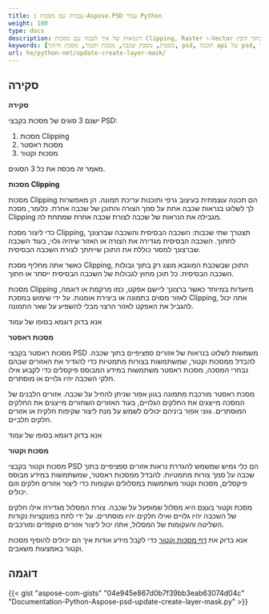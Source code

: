 ```yaml
---
title: עבודה עם מסכות ב-Aspose.PSD עבור Python
weight: 100
type: docs
description: דוגמאות של איך לעבוד עם מסכות Clipping, Raster ו-Vector בתוך קובץ PSD
keywords: [מסכות, מסכת שכבה, מסכת וקטור, מסכת חיתוך, psd, תוכנה api של psd, פייתון, דוגמא לקוד]
url: he/python-net/update-create-layer-mask/
---
```


## **סקירה**

**סקירה**

ישנם 3 סוגים של מסכות בקבצי PSD:
1. מסכות Clipping
2. מסכות ראסטר
3. מסכות וקטור

מאמר זה מכסה את כל 3 הסוגים.

**מסכות Clipping**

מסכות Clipping הם תכונה עוצמתית בעיצוב גרפי ותוכנות עריכת תמונה. הן מאפשרות לך לשלוט בנראות שכבה אחת על סמך הצורה והתוכן של שכבה אחרת. כלומר, מסכת Clipping מגבילה את הנראות של שכבה לצורת שכבה אחרת שמתחת לה.

כדי ליצור מסכת Clipping, תצטרך שתי שכבות: השכבה הבסיסית והשכבה שברצונך לחתוך. השכבה הבסיסית מגדירה את הצורה או האזור שיהיה גלוי, בעוד השכבה שברצונך למסור כוללת את התוכן שייחתך לצורת השכבה הבסיסית.

כאשר אתה מחליף מסכת Clipping, התוכן שבשכבת המוגבא מוצג רק בתוך גבולות השכבה הבסיסית. כל תוכן מחוץ לגבולות של השכבה הבסיסית ייסתר או חתוך.

מסכות Clipping מיועדות במיוחד כאשר ברצונך ליישם אפקט, כמו מרקמת או דוגמה, לאזור מסוים בתמונה או ביצירת אומנות. על ידי שימוש במסכת Clipping, אתה יכול להגביל את האפקט לאזור הרצוי מבלי להשפיע על שאר התמונה.

אנא בדוק דוגמא בסופו של עמוד

**מסכות ראסטר**

מסכות ראסטר בקבצי PSD משמשות לשלוט בנראות של אזורים ספציפיים בתוך שכבה. להבדל ממסכות וקטור, שמשתמשות בצורות מתמטיות כדי להגדיר את האזורים שבהם נבחרי המסכה, מסכות ראסטר משתמשות במידע המבוסס פיקסלים כדי לקבוע אילו חלקי השכבה יהיו גלויים או מוסתרים.

מסכת ראסטר מורכבת מתמונה בגוון אפור שניתן להחיל על שכבה. אזורים הלבנים של המסכה מייצגים את החלקים הגלויים, בעוד האזורים השחורים מייצגים את החלקים המוסתרים. גווני אפור ביניהם יכולים לשמש על מנת ליצור שקיפות חלקית או אזורים חלקים חלביים.

אנא בדוק דוגמא בסופו של עמוד

**מסכות וקטור**

מסכות וקטור בקבצי PSD הם כלי גמיש שמשמש להגדרת נראות אזורים ספציפיים בתוך שכבה על סמך צורות מתמטיות. להבדל ממסכות ראסטר, שמשתמשות במידע מבוסס פיקסלים, מסכות וקטור משתמשות במסלולים ועקומות כדי ליצור אזורים חלקים וזום יכולים.

מסכת וקטור בעצם היא מסלול שמופעל על שכבה. צורת המסלול מגדירה אילו חלקים של השכבה יהיו גלויים ואילו חלקים יהיו מוסתרים. על ידי לתת בפונקציות נקודות השליטה והעקומות של המסלול, אתה יכול ליצור אזורים מוקפדים ומורכבים.

אנא בדוק את [דף מסכות וקטור](psd/he/net/layer-vector-mask/) כדי לקבל מידע אודות איך הם יכולים להוסיף מסכות וקטור באמצעות משאבים.


## **דוגמה**
{{< gist "aspose-com-gists" "04e945e867d0b7f39bb3eab63074d04c" "Documentation-Python-Aspose-psd-update-create-layer-mask.py" >}}
